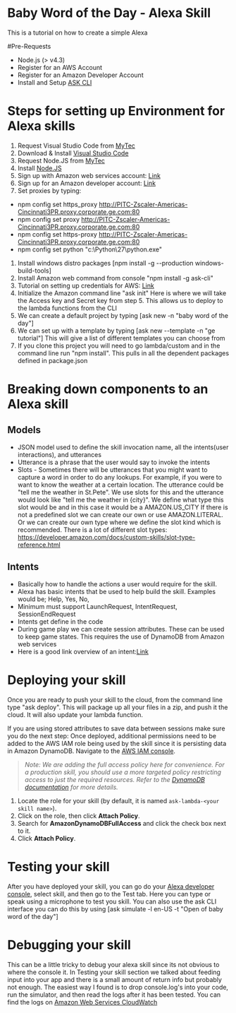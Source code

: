 # Baby Word of the Day - Alexa Skill
This is a tutorial on how to create a simple Alexa 

#Pre-Requests
* Node.js (> v4.3)
* Register for an AWS Account
* Register for an Amazon Developer Account
* Install and Setup [ASK CLI](https://developer.amazon.com/docs/smapi/quick-start-alexa-skills-kit-command-line-interface.html)

# Steps for setting up Environment for Alexa skills
1. Request Visual Studio Code from [MyTec](https://mytech.ge.com/products-and-services/software/detail?id=12520&type=Windows&source=visual%20studio%20code)
1. Download & Install [Visual Studio Code](https://code.visualstudio.com/docs/?dv=win)
1. Request Node.JS from [MyTec](https://mytech.ge.com/products-and-services/software/detail?id=11946&type=Windows&source=node.js)
1. Install [Node.JS](https://nodejs.org/en/download/)
1. Sign up with Amazon web services account: [Link](https://portal.aws.amazon.com/billing/signup?nc2=h_ct&redirect_url=https%3A%2F%2Faws.amazon.com%2Fregistration-confirmation#/start)
1. Sign up for an Amazon developer account: [Link](https://www.amazon.com/ap/register?openid.pape.max_auth_age=1&openid.return_to=https%3A%2F%2Fdeveloper.amazon.com%2Fap_login%2F68747470733A2F2F646576656C6F7065722E616D617A6F6E2E636F6D2F686F6D652E68746D6C.html&prevRID=HF6T96GCBJW1BYHNRNMH&openid.identity=http%3A%2F%2Fspecs.openid.net%2Fauth%2F2.0%2Fidentifier_select&openid.assoc_handle=mas_dev_portal&openid.mode=checkid_setup&prepopulatedLoginId=&failedSignInCount=0&language=en_US&openid.claimed_id=http%3A%2F%2Fspecs.openid.net%2Fauth%2F2.0%2Fidentifier_select&pageId=amzn_developer_portal&openid.ns=http%3A%2F%2Fspecs.openid.net%2Fauth%2F2.0)
1. Set proxies by typing: 
  - npm config set https_proxy http://PITC-Zscaler-Americas-Cincinnati3PR.proxy.corporate.ge.com:80
  - npm config set proxy http://PITC-Zscaler-Americas-Cincinnati3PR.proxy.corporate.ge.com:80
  - npm config set https-proxy http://PITC-Zscaler-Americas-Cincinnati3PR.proxy.corporate.ge.com:80
  - npm config set python "c:\Python\27\python.exe"
1. Install windows distro packages [npm install -g --production windows-build-tools]  
1. Install Amazon web command from console "npm install -g ask-cli"
1. Tutorial on setting up credentials for AWS: [Link](https://developer.amazon.com/docs/smapi/set-up-credentials-for-an-amazon-web-services-account.html)
1. Initialize the Amazon command line  "ask init" Here is where we will take the Access key and Secret key from step 5. This allows us to deploy to the lambda functions from the CLI
1. We can create a default project by typing [ask new -n "baby word of the day"]
1. We can set up with a template by typing [ask new --template -n "ge tutorial"] This will give a list of different templates you can choose from
1. If you clone this project you will need to go lambda/custom and in the command line run "npm install". This pulls in all the dependent packages defined in package.json

# Breaking down components to an Alexa skill
## Models
* JSON model used to define the skill invocation name, all the intents(user interactions), and utterances 
* Utterance is a phrase that the user would say to invoke the intents 
* Slots - Sometimes there will be utterances that you might want to capture a word in order to do any lookups. For example, if you were to want to know the weather at a certain location. The utterance could be "tell me the weather in St.Pete". We use slots for this and the utterance would look like "tell me the weather in {city}". We define what type this slot would be and in this case it would be a AMAZON.US_CITY
If there is not a predefined slot we can create our own or use AMAZON.LITERAL. Or we can create our own type where we define the slot kind which is recommended. There is a lot of different slot types: https://developer.amazon.com/docs/custom-skills/slot-type-reference.html

## Intents
* Basically how to handle the actions a user would require for the skill.
* Alexa has basic intents that be used to help build the skill. Examples would be; Help, Yes, No,  
* Minimum must support LaunchRequest, IntentRequest, SessionEndRequest
* Intents get define in the code
* During game play we can create session attributes. These can be used to keep game states. This requires the use of DynamoDB from Amazon web services
* Here is a good link overview of an intent:[Link](https://youtu.be/ymixpC53c-s)

# Deploying your skill
Once you are ready to push your skill to the cloud, from the command line type "ask deploy". This will package up all your files in a zip, and push it the cloud. It will also update your lambda function.

If you are using stored attributes to save data between sessions make sure you do the next step:
Once deployed, additional permissions need to be added to the AWS IAM role being used by the skill since it is persisting data in Amazon DynamoDB.  Navigate to the [AWS IAM console](https://console.aws.amazon.com/iam/home#/roles).

> _Note: We are adding the full access policy here for convenience.  For a production skill, you should use a more targeted policy restricting access to just the required resources.  Refer to the [DynamoDB documentation](https://docs.aws.amazon.com/amazondynamodb/latest/developerguide/access-control-overview.html) for more details._

1. Locate the role for your skill (by default, it is named ```ask-lambda-<your skill name>```).
1. Click on the role, then click **Attach Policy**.
1. Search for **AmazonDynamoDBFullAccess** and click the check box next to it.
1. Click **Attach Policy**.

# Testing your skill
After you have deployed your skill, you can go do your [Alexa developer console](https://developer.amazon.com/alexa/console/ask), select skill, and then go to the Test tab. Here you can type or speak using a microphone to test you skill. You can also use the ask CLI interface you can do this by using [ask simulate -l en-US -t "Open of baby word of the day"] 

# Debugging your skill
This can be a little tricky to debug your alexa skill since its not obvious to where the console it. In Testing your skill section we talked about feeding input into your app and there is a small amount of return info but probably not enough. The easiest way I found is to drop console.log's into your code, run the simulator, and then read the logs after it has been tested. You can find the logs on [Amazon Web Services CloudWatch](https://console.aws.amazon.com/cloudwatch/home?region=us-east-1#logs:)
